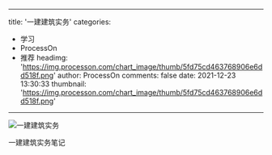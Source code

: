 
---
title: '一建建筑实务'
categories: 
 - 学习
 - ProcessOn
 - 推荐
headimg: 'https://img.processon.com/chart_image/thumb/5fd75cd463768906e6dd518f.png'
author: ProcessOn
comments: false
date: 2021-12-23 13:30:33
thumbnail: 'https://img.processon.com/chart_image/thumb/5fd75cd463768906e6dd518f.png'
---

<div>   
<img class="thumb" alt="一建建筑实务" src="https://img.processon.com/chart_image/thumb/5fd75cd463768906e6dd518f.png" referrerpolicy="no-referrer">
<p>一建建筑实务笔记</p>  
</div>
            